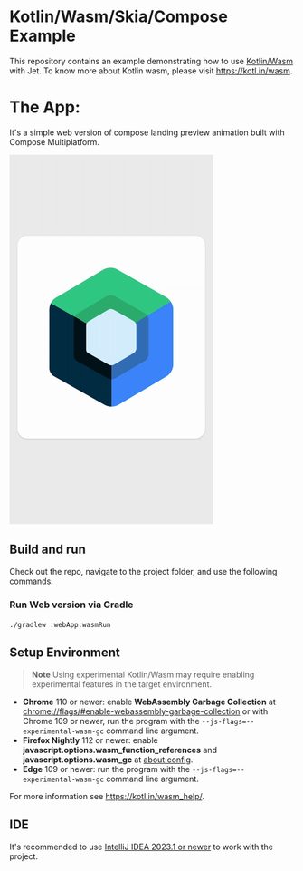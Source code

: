# Kotlin/Wasm/Skia/Compose Example

This repository contains an example demonstrating how to use [Kotlin/Wasm](kotl.in/wasm) with Jet.
To know more about Kotlin wasm, please visit https://kotl.in/wasm.

# The App:

It's a simple web version of compose landing preview animation built with Compose Multiplatform.

![](%20screenshots%2Flanding-preview-animation.gif)

## Build and run

Check out the repo, navigate to the project folder, and use the following commands:

### Run Web version via Gradle

`./gradlew :webApp:wasmRun`


## Setup Environment

>**Note**
> Using experimental Kotlin/Wasm may require enabling experimental features in the target environment.

- **Chrome** 110 or newer: enable **WebAssembly Garbage Collection** at [chrome://flags/#enable-webassembly-garbage-collection](chrome://flags/#enable-webassembly-garbage-collection) or with Chrome 109 or newer, run the program with the `--js-flags=--experimental-wasm-gc` command line argument.
- **Firefox Nightly** 112 or newer: enable **javascript.options.wasm_function_references** and **javascript.options.wasm_gc** at [about:config](about:config).
- **Edge** 109 or newer: run the program with the `--js-flags=--experimental-wasm-gc` command line argument.

For more information see https://kotl.in/wasm_help/.

## IDE

It's recommended to use [IntelliJ IDEA 2023.1 or newer](https://www.jetbrains.com/idea/) to work with the project.
